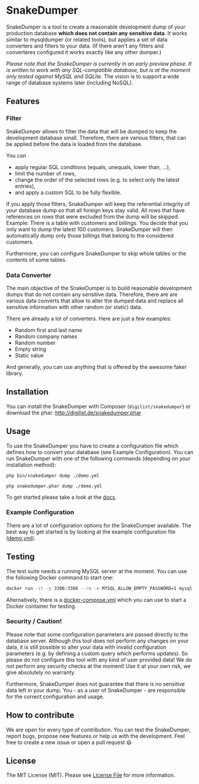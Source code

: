 # SnakeDumper
SnakeDumper is a tool to create a reasonable development dump of your production database **which does not contain any sensitive data**. It works similar to mysqldumper (or related tools), but applies a set of data converters and filters to your data. (If there aren't any filters and converteres configured it works exactly like any other dumper.)

_Please note that the SnakeDumper is currently in an early preview phase. It is written to work with any SQL-compatible database, but is at the moment only tested against MySQL and SQLite._ The vision is to support a wide range of database systems later (including NoSQL).

## Features

### Filter
SnakeDumper allows to filter the data that will be dumped to keep the development database small. Therefore, there are various filters, that can be applied before the data is loaded from the database.

You can
- apply regular SQL conditions (equals, unequals, lower than, ...),
- limit the number of rows,
- change the order of the selected rows (e.g. to select only the latest entries),
- and apply a custom SQL to be fully flexible.

If you apply those filters, SnakeDumper will keep the referential integrity of your database dump so that all foreign keys stay valid. All rows  that have references on rows that were excluded from the dump will be skipped. Example: There is a table with customers and billings. You decide that you only want to dump the latest 100 customers. SnakeDumper will then automatically dump only those billings that belong to the considered customers.

Furthermore, you can configure SnakeDumper to skip whole tables or the contents of some tables.

### Data Converter

The main objective of the SnakeDumper is to build reasonable development dumps that do not contain any sensitive data. Therefore, there are are various data converts that allow to alter the dumped data and replace all sensitive information with other random (or static) data.

There are already a lot of converters. Here are just a few examples:
- Random first and last name
- Random company names
- Random number
- Empty string
- Static value

And generally, you can use anything that is offered by the awesome faker library.

## Installation
You can install the SnakeDumper with Composer (`digilist/snakedumper`) or download the phar: http://digilist.de/snakedumper.phar

## Usage
To use the SnakeDumper you have to create a configuration file which defines how to convert your database (see Example Configuration). You can run SnakeDumper with one of the following commands (depending on your installation method):

```
php bin/snakedumper dump ./demo.yml
```
```
php snakedumper.phar dump ./demo.yml
```

To get started please take a look at the [docs](docs/index.md).

### Example Configuration

There are a lot of configuration options for the SnakeDumper available. The best way to get started is by looking at the example configuration file ([demo.yml](demo.yml)). 

## Testing

The test suite needs a running MySQL server at the moment. You can use the following Docker command to start one:

```bash
docker run -it -p 3306:3306 --rm -e MYSQL_ALLOW_EMPTY_PASSWORD=1 mysql:5.7 --character-set-server=utf8 --collation-server=utf8_unicode_ci
```

Alternatively, there is a [docker-compose.yml](docker-compose.yml) which you can use to start a Docker container for testing.

### Security / Caution!

Please note that some configuration parameters are passed directly to the database server. Although this tool does not perform any changes on your data, it is still possible to alter your data with invalid configuration parameters (e.g. by defining a custom query which performs updates). So please do not configure this tool with any kind of user provided data! We do not perform any security checks at the moment! Use it at your own risk, we give absolutely no warranty.

Furthermore, SnakeDumper does not guarantee that there is no sensitive data left in your dump. You - as a user of SnakeDumper - are responsible for the correct configuration and usage.

## How to contribute
We are open for every type of contribution. You can test the SnakeDumper, report bugs, propose new features or help us with the development. Feel free to create a new issue or open a pull request :smiley:

## License
The MIT License (MIT). Please see [License File](LICENSE) for more information.
